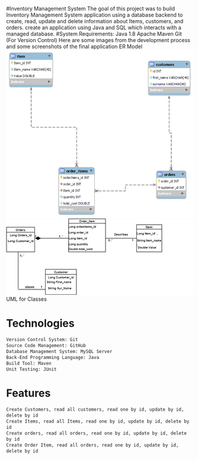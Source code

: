 #Inventory Management System
The goal of this project was to build Inventory Management System application using a database backend to create, read, update and delete information about Items, customers, and orders. 
create an application using Java and SQL which interacts with a managed database. 
#System Requirements:
    Java 1.8
    Apache Maven
    Git (For Version Control)
Here are some images from the development process and some screenshots of the final application 
ER Model
 ![alt tag](https://github.com/ametelwokil2472/IMS-Starter/blob/master/src/main/resources/PNG.png)
![alt tag](https://github.com/ametelwokil2472/IMS-Starter/blob/master/src/main/resources/UML%20Diagram.png)
 	UML for Classes 
 	       
# Technologies
	Version Control System: Git
    Source Code Management: GitHub
    Database Management System: MySQL Server 
	Back-End Programming Language: Java
    Build Tool: Maven
	Unit Testing: JUnit
# Features
	Create Customers, read all customers, read one by id, update by id, delete by id
	Create Items, read all Items, read one by id, update by id, delete by id
	Create orders, read all orders, read one by id, update by id, delete by id
	Create Order Item, read all orders, read one by id, update by id, delete by id




